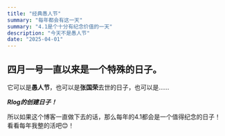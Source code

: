 ```yaml
---
title: "经典愚人节"
summary: "每年都会有这一天"
summary: "4.1是个十分有纪念价值的一天"
description: "今天不是愚人节"
date: "2025-04-01"
---
```


## 四月一号一直以来是一个特殊的日子。

它可以是**愚人节**，也可以是**张国荣**去世的日子，也可以是……

***Rlog的创建日子！***

所以如果这个博客一直做下去的话，那么每年的4.1都会是一个值得纪念的日子！看看每年我整的活吧😊！